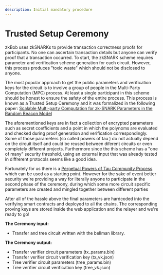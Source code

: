 ```yaml
---
description: Initial mandatory procedure
---
```


# Trusted Setup Ceremony

zkBob uses zkSNARKs to provide transaction correctness proofs for participants. No one can ascertain transaction details but anyone can verify proof that a transaction occurred. To start, the zkSNARK scheme requires parameter and verification scheme generation for each circuit. However, this process produces "toxic waste" which should not be disclosed to anyone.

The most popular approach to get the public parameters and verification keys for the circuit is to involve a group of people in the Multi-Party Computation (MPC) process. At least a single participant in this scheme should be honest to ensure the safety of the entire process. This process is known as a Trusted Setup Ceremony and it was formalized in the following paper: [Scalable Multi-party Computation for zk-SNARK Parameters in the Random Beacon Model](https://eprint.iacr.org/2017/1050)

The aforementioned keys are in fact a collection of encrypted parameters such as secret coefficients and a point in which the polynoms are evaluated and checked during proof generation and verification correspondingly. Some of those parameters (so called powers of tau ) do not actually depend on the circuit itself and could be reused between diferent circuits or even completely different projects. Furthermore since the this scheme has a "one of many" security threshold, using an external input that was already tested in diffrerent protocols seems like a good idea. 

Fortunately for us there is a [Perpetual Powers of Tau Community Process](https://github.com/weijiekoh/perpetualpowersoftau) which can be used as a starting point. However for the sake of event better security we're providing a way for literally anyone to participate in the second phase of the ceremony, during which some more circuit specific parameters are created and mingled together between different parties 

After all of the hassle above the final parameters are hardcoded into the verifying smart contracts and deployed to all the chains. The corresponding proving keys are stored inside the web application and the relayer and we're ready to go! 

**The Ceremony input:**&#x20;

* Transfer and tree circuit written with the bellman library.

**The Ceremony output:**

* Transfer verifier circuit parameters (tx\_params.bin)
* Transfer verifier circuit verification key (tx\_vk.json)
* Tree verifier circuit parameters (tree\_params.bin)
* Tree verifier circuit verification key (tree\_vk.json)



